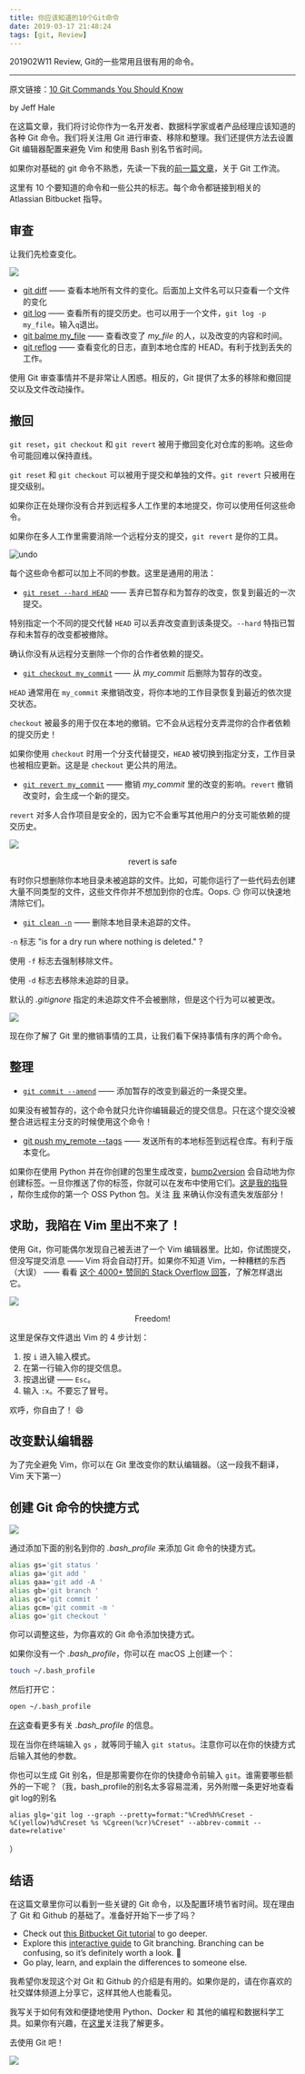 ```yaml
---
title: 你应该知道的10个Git命令
date: 2019-03-17 21:48:24
tags: [git, Review]
---
```

201902W11 Review, Git的一些常用且很有用的命令。

<!-- more -->

---

原文链接：[10 Git Commands You Should Know](https://towardsdatascience.com/10-git-commands-you-should-know-df54bea1595c)

by Jeff Hale

在这篇文章，我们将讨论你作为一名开发者、数据科学家或者产品经理应该知道的各种 Git 命令。我们将关注用 Git 进行审查、移除和整理。我们还提供方法去设置 Git 编辑器配置来避免 Vim 和使用 Bash 别名节省时间。

如果你对基础的 git 命令不熟悉，先读一下我的[前一篇文章](https://towardsdatascience.com/learn-enough-git-to-be-useful-281561eef959)，关于 Git 工作流。

这里有 10 个要知道的命令和一些公共的标志。每个命令都链接到相关的 Atlassian Bitbucket 指导。

## 审查

让我们先检查变化。

![](https://foreti.me/imgplace/2019/20190430170003.png)

- [git diff](https://www.atlassian.com/git/tutorials/saving-changes/git-diff) —— 查看本地所有文件的变化。后面加上文件名可以只查看一个文件的变化
- [git log](https://www.atlassian.com/git/tutorials/git-log) —— 查看所有的提交历史。也可以用于一个文件，`git log -p my_file`。输入`q`退出。
- [git balme my_file]() —— 查看改变了 *my_file* 的人，以及改变的内容和时间。
- [git reflog](https://www.atlassian.com/git/tutorials/rewriting-history/git-reflog) —— 查看变化的日志，直到本地仓库的 HEAD。有利于找到丢失的工作。
 
使用 Git 审查事情并不是非常让人困惑。相反的，Git 提供了太多的移除和撤回提交以及文件改动操作。

## 撤回

`git reset`，`git checkout` 和 `git revert` 被用于撤回变化对仓库的影响。这些命令可能回难以保持直线。

`git reset` 和 `git checkout` 可以被用于提交和单独的文件。`git revert` 只被用在提交级别。

如果你正在处理你没有合并到远程多人工作里的本地提交，你可以使用任何这些命令。

如果你在多人工作里需要消除一个远程分支的提交，`git revert` 是你的工具。

![undo](https://foreti.me/imgplace/2019/20190501155041.png)

每个这些命令都可以加上不同的参数。这里是通用的用法：

- [`git reset --hard HEAD`](https://www.atlassian.com/git/tutorials/resetting-checking-out-and-reverting) —— 丢弃已暂存和为暂存的改变，恢复到最近的一次提交。

特别指定一个不同的提交代替 `HEAD` 可以丢弃改变直到该条提交。`--hard` 特指已暂存和未暂存的改变都被撤除。

确认你没有从远程分支删除一个你的合作者依赖的提交。

- [`git checkout my_commit`](https://www.atlassian.com/git/tutorials/undoing-changes) —— 从 *my_commit* 后删除为暂存的改变。

`HEAD` 通常用在 `my_commit` 来撤销改变，将你本地的工作目录恢复到最近的依次提交状态。

`checkout` 被最多的用于仅在本地的撤销。它不会从远程分支弄混你的合作者依赖的提交历史！

如果你使用 `checkout` 时用一个分支代替提交，`HEAD` 被切换到指定分支，工作目录也被相应更新。这是是 `checkout` 更公共的用法。

- [`git revert my_commit`](https://www.atlassian.com/git/tutorials/undoing-changes/git-revert) —— 撤销 *my_commit* 里的改变的影响。`revert` 撤销改变时，会生成一个新的提交。

`revert` 对多人合作项目是安全的，因为它不会重写其他用户的分支可能依赖的提交历史。

![](https://foreti.me/imgplace/2019/20190501161219.png)
<div style="text-align: center;">revert is safe</div>

有时你只想删除你本地目录未被追踪的文件。比如，可能你运行了一些代码去创建大量不同类型的文件，这些文件你并不想加到你的仓库。Oops. 😏 你可以快速地清除它们。

- [`git clean -n`](https://www.atlassian.com/git/tutorials/undoing-changes/git-clean) —— 删除本地目录未追踪的文件。

`-n` 标志 "is for a dry run where nothing is deleted." ?

使用 `-f` 标志去强制移除文件。

使用 `-d` 标志去移除未追踪的目录。

默认的 *.gitignore* 指定的未追踪文件不会被删除，但是这个行为可以被更改。

![](https://foreti.me/imgplace/2019/20190501162527.png)

现在你了解了 Git 里的撤销事情的工具，让我们看下保持事情有序的两个命令。


## 整理

- [`git commit --amend`](https://www.atlassian.com/git/tutorials/rewriting-history#git-commit--amend) —— 添加暂存的改变到最近的一条提交里。

如果没有被暂存的，这个命令就只允许你编辑最近的提交信息。只在这个提交没被整合进远程主分支的时候使用这个命令！

- [git push my_remote --tags](https://www.atlassian.com/git/tutorials/syncing/git-push) —— 发送所有的本地标签到远程仓库。有利于版本变化。

如果你在使用 Python 并在你创建的包里生成改变，[bump2version](https://pypi.org/project/bump2version/) 会自动地为你创建标签。一旦你推送了你的标签，你就可以在发布中使用它们。[这是我的指导](https://towardsdatascience.com/build-your-first-open-source-python-project-53471c9942a7?source=friends_link&sk=576540dbd90cf2ee72a3a0e0bfa72ffb) ，帮你生成你的第一个 OSS Python 包。关注 [我](https://medium.com/@jeffhale) 来确认你没有遗失发版部分！

## 求助，我陷在 Vim 里出不来了！

使用 Git，你可能偶尔发现自己被丢进了一个 Vim 编辑器里。比如，你试图提交，但没写提交消息 —— Vim 将会自动打开。如果你不知道 Vim，一种糟糕的东西（大误） —— 看看 [这个 4000+ 赞同的 Stack Overflow 回答](https://stackoverflow.com/a/11828573/4590385)，了解怎样退出它。

![](https://foreti.me/imgplace/2019/20190501164225.png)
<div style="text-align: center;">Freedom!</div>

这里是保存文件退出 Vim 的 4 步计划：

1. 按 `i` 进入输入模式。
2. 在第一行输入你的提交信息。
3. 按退出键 —— `Esc`。
4. 输入 `:x`。不要忘了冒号。

欢呼，你自由了！ 😄

## 改变默认编辑器

为了完全避免 Vim，你可以在 Git 里改变你的默认编辑器。（这一段我不翻译，Vim 天下第一）

## 创建 Git 命令的快捷方式

![](https://cdn-images-1.medium.com/max/1600/1*iyvZMHER_5neLUhZaXSCdw.jpeg)

通过添加下面的别名到你的 *.bash_profile* 来添加 Git 命令的快捷方式。

```sh
alias gs='git status '
alias ga='git add '
alias gaa='git add -A '
alias gb='git branch '
alias gc='git commit '
alias gcm='git commit -m '
alias go='git checkout '
```

你可以调整这些，为你喜欢的 Git 命令添加快捷方式。

如果你没有一个 *.bash_profile*，你可以在 macOS 上创建一个：
 
 ```sh
 touch ~/.bash_profile
 ```

然后打开它：

```sh
open ~/.bash_profile
```

[在这](https://stackoverflow.com/a/30462883/4590385)查看更多有关 *.bash_profile* 的信息。

现在当你在终端输入 `gs` ，就等同于输入 `git status`。注意你可以在你的快捷方式后输入其他的参数。

你也可以生成 Git 别名，但是那需要你在你的快捷命令前输入 `git`。谁需要哪些额外的一下呢？（我，bash_profile的别名太多容易混淆，另外附赠一条更好地查看git log的别名
```
alias glg='git log --graph --pretty=format:"%Cred%h%Creset -%C(yellow)%d%Creset %s %Cgreen(%cr)%Creset" --abbrev-commit --date=relative'
```
）

## 结语

在这篇文章里你可以看到一些关键的 Git 命令，以及配置环境节省时间。现在理由了 Git 和 Github 的基础了。准备好开始下一步了吗？

* Check out [this Bitbucket Git tutorial](https://www.atlassian.com/git/tutorials/learn-git-with-bitbucket-cloud) to go deeper.
* Explore this [interactive guide](https://learngitbranching.js.org/) to Git branching. Branching can be confusing, so it’s definitely worth a look. 🔎
* Go play, learn, and explain the differences to someone else.

我希望你发现这个对 Git 和 Github 的介绍是有用的。如果你是的，请在你喜欢的社交媒体频道上分享它，这样其他人也能看见。

我写关于如何有效和便捷地使用 Python、Docker 和 其他的编程和数据科学工具。如果你有兴趣，在[这里](https://medium.com/@jeffhale)关注我了解更多。

去使用 Git 吧！

![](https://cdn-images-1.medium.com/max/2400/1*jEf16zycWCHBGCn56W-VPA.jpeg)

